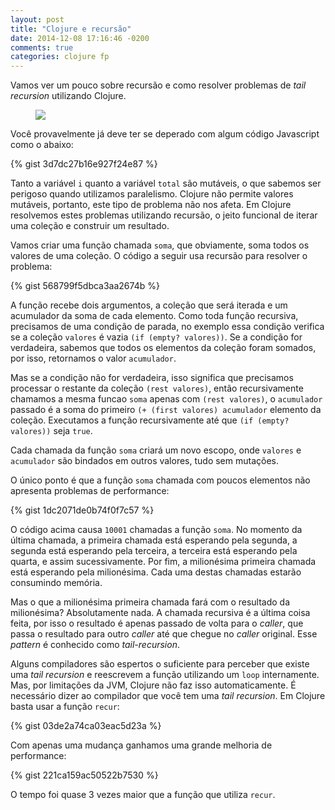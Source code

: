 ```yaml
---
layout: post
title: "Clojure e recursão"
date: 2014-12-08 17:16:46 -0200
comments: true
categories: clojure fp
---
```


Vamos ver um pouco sobre recursão e como resolver problemas de *tail recursion* utilizando Clojure. <!--more-->

<figure>
  <img src="{{ root_url }}/images/posts/recursion.jpg"/>
</figure>

Você provavelmente já deve ter se deperado com algum código Javascript como o abaixo:

{% gist 3d7dc27b16e927f24e87 %}

Tanto a variável `i` quanto a variável `total` são mutáveis, o que sabemos ser perigoso quando utilizamos paralelismo. Clojure não permite valores mutáveis, portanto, este tipo de problema não nos afeta. Em Clojure resolvemos estes problemas utilizando recursão, o jeito funcional de iterar uma coleção e construir um resultado.

Vamos criar uma função chamada `soma`, que obviamente, soma todos os valores de uma coleção. O código a seguir usa recursão para resolver o problema:

{% gist 568799f5dbca3aa2674b %}

A função recebe dois argumentos, a coleção que será iterada e um acumulador da soma de cada elemento. Como toda função recursiva, precisamos de uma condição de parada, no exemplo essa condição verifica se a coleção `valores` é vazia `(if (empty? valores))`. Se a condição for verdadeira, sabemos que todos os elementos da coleção foram somados, por isso, retornamos o valor `acumulador`.

Mas se a condição não for verdadeira, isso significa que precisamos processar o restante da coleção `(rest valores)`, então recursivamente chamamos a mesma funcao `soma` apenas com `(rest valores)`, o `acumulador` passado é a soma do primeiro `(+ (first valores) acumulador` elemento da coleção. Executamos a função recursivamente até que `(if (empty? valores))` seja `true`.

Cada chamada da função `soma` criará um novo escopo, onde `valores` e `acumulador` são bindados em outros valores, tudo sem mutações.

O único ponto é que a função `soma` chamada com poucos elementos não apresenta problemas de performance:

{% gist 1dc2071de0b74f0f7c57 %}

O código acima causa `10001` chamadas a função `soma`. No momento da última chamada, a primeira chamada está esperando pela segunda, a segunda está esperando pela terceira, a terceira está esperando pela quarta, e assim sucessivamente. Por fim, a milionésima primeira chamada está esperando pela milionésima. Cada uma destas chamadas estarão consumindo memória. 

Mas o que a milionésima primeira chamada fará com o resultado da milionésima? Absolutamente nada. A chamada recursiva é a última coisa feita, por isso o resultado é apenas passado de volta para o *caller*, que passa o resultado para outro *caller* até que chegue no *caller* original. Esse *pattern* é conhecido como *tail-recursion*.


Alguns compiladores são espertos o suficiente para perceber que existe uma *tail recursion* e reescrevem a função utilizando um `loop` internamente. Mas, por limitações da JVM, Clojure não faz isso automaticamente. É necessário dizer ao compilador que você tem uma *tail recursion*. Em Clojure basta usar a função `recur`:

{% gist 03de2a74ca03eac5d23a %}

Com apenas uma mudança ganhamos uma grande melhoria de performance:

{% gist 221ca159ac50522b7530 %}

O tempo foi quase 3 vezes maior que a função que utiliza `recur`.
